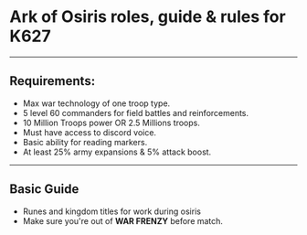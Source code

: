 # Ark of Osiris roles, guide & rules for K627

---

## Requirements:

- Max war technology of one troop type.
- 5 level 60 commanders for field battles and reinforcements.
- 10 Million Troops power OR 2.5 Millions troops.
- Must have access to discord voice.
- Basic ability for reading markers.
- At least 25% army expansions & 5% attack boost.

---

## Basic Guide

- Runes and kingdom titles for work during osiris
- Make sure you're out of <b>WAR FRENZY</b> before match.
